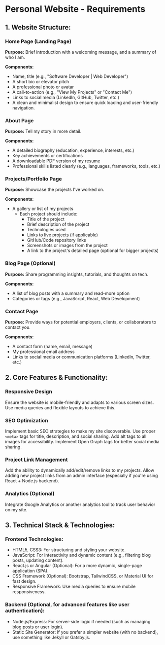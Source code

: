 # Personal Website - Requirements

## 1. Website Structure:

### Home Page (Landing Page)

**Purpose:** Brief introduction with a welcoming message, and a summary of who I am.

**Components:**
- Name, title (e.g., "Software Developer | Web Developer")
- A short bio or elevator pitch
- A professional photo or avatar
- A call-to-action (e.g., "View My Projects" or "Contact Me")
- Links to social media (LinkedIn, GitHub, Twitter, etc.)
- A clean and minimalist design to ensure quick loading and user-friendly navigation.

### About Page

**Purpose:** Tell my story in more detail.

**Components:**
- A detailed biography (education, experience, interests, etc.)
- Key achievements or certifications
- A downloadable PDF version of my resume
- Professional skills listed clearly (e.g., languages, frameworks, tools, etc.)

### Projects/Portfolio Page

**Purpose:** Showcase the projects I've worked on.

**Components:**
- A gallery or list of my projects
  - Each project should include:
    - Title of the project
    - Brief description of the project
    - Technologies used
    - Links to live projects (if applicable)
    - GitHub/Code repository links
    - Screenshots or images from the project
    - A link to the project's detailed page (optional for bigger projects)

### Blog Page (Optional)

**Purpose:** Share programming insights, tutorials, and thoughts on tech.

**Components:**
- A list of blog posts with a summary and read-more option
- Categories or tags (e.g., JavaScript, React, Web Development)

### Contact Page

**Purpose:** Provide ways for potential employers, clients, or collaborators to contact you.

**Components:**
- A contact form (name, email, message)
- My professional email address
- Links to social media or communication platforms (LinkedIn, Twitter, etc.)

## 2. Core Features & Functionality:

### Responsive Design

Ensure the website is mobile-friendly and adapts to various screen sizes.
Use media queries and flexible layouts to achieve this.

### SEO Optimization

Implement basic SEO strategies to make my site discoverable.
Use proper `<meta>` tags for title, description, and social sharing.
Add alt tags to all images for accessibility.
Implement Open Graph tags for better social media sharing.

### Project Link Management

Add the ability to dynamically add/edit/remove links to my projects.
Allow adding new project links from an admin interface (especially if you're using React + Node.js backend).

### Analytics (Optional)

Integrate Google Analytics or another analytics tool to track user behavior on my site.

## 3. Technical Stack & Technologies:

### Frontend Technologies:

- HTML5, CSS3: For structuring and styling your website.
- JavaScript: For interactivity and dynamic content (e.g., filtering blog posts, updating content).
- React.js or Angular (Optional): For a more dynamic, single-page application (SPA).
- CSS Framework (Optional): Bootstrap, TailwindCSS, or Material UI for fast design.
- Responsive Framework: Use media queries to ensure mobile responsiveness.

### Backend (Optional, for advanced features like user authentication):

- Node.js/Express: For server-side logic if needed (such as managing blog posts or user login).
- Static Site Generator: If you prefer a simpler website (with no backend), use something like Jekyll or Gatsby.js.
